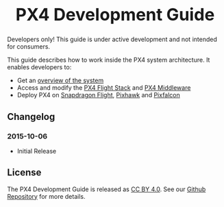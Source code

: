 <div style="text-align: center">
<!-- <img src=""> -->
<h1 style="border: none; font-size: 2.8em; margin-top: 0;" id="px4-development-guide">PX4 Development Guide</h1>
</div>

<aside class="caution">
Developers only! This guide is under active development and not intended for consumers.
</aside>

This guide describes how to work inside the PX4 system architecture. It enables developers to:

* Get an [overview of the system](starting-initial-config.md)
* Access and modify the [PX4 Flight Stack](concept-flight-stack.md) and [PX4 Middleware](concept-middleware.md)
* Deploy PX4 on [Snapdragon Flight](hardware-snapdragon.md), [Pixhawk](hardware-pixhawk.md) and [Pixfalcon](hardware-pixfalcon.md)

## Changelog

### 2015-10-06

* Initial Release

## License

The PX4 Development Guide is released as [CC BY 4.0](https://creativecommons.org/licenses/by/4.0/). See our [Github Repository](https://github.com/PX4/Devguide) for more details.
